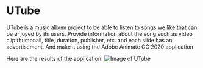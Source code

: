 # UTube
UTube is a music album project to be able to listen to songs we like that can be enjoyed by its users. Provide information about the song such as video clip thumbnail, title, duration, publisher, etc. and each slide has an advertisement. And make it using the Adobe Animate CC 2020 application

Here are the results of the application:
![Image of UTube](https://hafizewpcom.files.wordpress.com/2021/05/screen-shot-2021-05-19-at-08.30.40-1.png)
